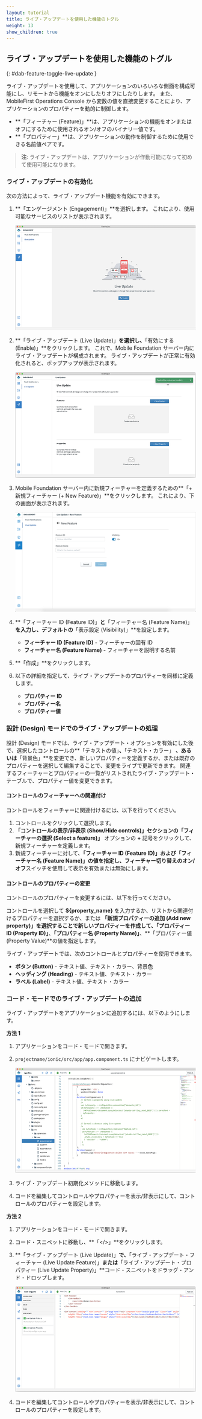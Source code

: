 ```yaml
---
layout: tutorial
title: ライブ・アップデートを使用した機能のトグル
weight: 13
show_children: true
---
```

<!-- NLS_CHARSET=UTF-8 -->
## ライブ・アップデートを使用した機能のトグル
{: #dab-feature-toggle-live-update }

ライブ・アップデートを使用して、アプリケーションのいろいろな側面を構成可能にし、リモートから機能をオンにしたりオフにしたりします。 また、MobileFirst Operations Console から変数の値を直接変更することにより、アプリケーションのプロパティーを動的に制御します。

* **「フィーチャー (Feature)」**は、アプリケーションの機能をオンまたはオフにするために使用されるオン/オフのバイナリー値です。
* **「プロパティー」**は、アプリケーションの動作を制御するために使用できる名前値ペアです。

>**注**: ライブ・アップデートは、アプリケーションが作動可能になって初めて使用可能になります。

### ライブ・アップデートの有効化

次の方法によって、ライブ・アップデート機能を有効にできます。

1. **「エンゲージメント (Engagement)」**を選択します。 これにより、使用可能なサービスのリストが表示されます。

    ![「エンゲージメント (Engagement)」-「ライブ・アップデート (Live Update)」](dab-live-update.png)

2. **「ライブ・アップデート (Live Update)」**を選択し、**「有効にする (Enable)」**をクリックします。 これで、Mobile Foundation サーバー内にライブ・アップデートが構成されます。 ライブ・アップデートが正常に有効化されると、ポップアップが表示されます。

    ![ライブ・アップデートの有効化](dab-live-update-enable.png)

3. Mobile Foundation サーバー内に新規フィーチャーを定義するための**「+ 新規フィーチャー (+ New Feature)」**をクリックします。 これにより、下の画面が表示されます。

    ![新規プロパティー](dab-live-update-feature-new.png)

4. **「フィーチャー ID (Feature ID)」**と**「フィーチャー名 (Feature Name)」**を入力し、デフォルトの**「表示設定 (Visibility)」**を設定します。

    * **フィーチャー ID (Feature ID)** - フィーチャーの固有 ID
    * **フィーチャー名 (Feature Name)** - フィーチャーを説明する名前

5. **「作成」**をクリックします。

6. 以下の詳細を指定して、ライブ・アップデートのプロパティーを同様に定義します。

    * **プロパティー ID**
    * **プロパティー名**
    * **プロパティー値**

### 設計 (Design) モードでのライブ・アップデートの処理

設計 (Design) モードでは、ライブ・アップデート・オプションを有効にした後で、選択したコントロールの**「テキストの値」**、**「テキスト・カラー」 **、あるいは**「背景色」**を変更でき、新しいプロパティーを定義するか、または既存のプロパティーを選択して編集することで、変更をライブで更新できます。 関連するフィーチャーとプロパティーの一覧がリストされたライブ・アップデート・テーブルで、プロパティー値を変更できます。

#### コントロールのフィーチャーへの関連付け

コントロールをフィーチャーに関連付けるには、以下を行ってください。

1. コントロールをクリックして選択します。 
2. **「コントロールの表示/非表示 (Show/Hide controls)」**セクションの**「フィーチャーの選択 (Select a feature)」** オプションの **+** 記号をクリックして、新規フィーチャーを定義します。 
3. 新規フィーチャーに対して、**「フィーチャー ID (Feature ID)」**および**「フィーチャー名 (Feature Name)」**の値を指定し、フィーチャー切り替えの**オン/オフ**スイッチを使用して表示を有効または無効にします。

#### コントロールのプロパティーの変更

コントロールのプロパティーを変更するには、以下を行ってください。

コントロールを選択して **${property_name}** を入力するか、リストから関連付けるプロパティーを選択するか、または **「新規プロパティーの追加 (Add new property)」**を選択することで新しいプロパティーを作成して、**「プロパティー ID (Property ID)」**、**「プロパティー名 (Property Name)」**、**「プロパティー値 (Property Value)**の値を指定します。
 
ライブ・アップデートでは、次のコントロールとプロパティーを使用できます。

* **ボタン (Button)** - テキスト値、テキスト・カラー、背景色
* **ヘッディング (Heading)** - テキスト値、テキスト・カラー
* **ラベル (Label)** - テキスト値、テキスト・カラー

### コード・モードでのライブ・アップデートの追加

ライブ・アップデートをアプリケーションに追加するには、以下のようにします。

**方法 1**

1. アプリケーションをコード・モードで開きます。
2. `projectname/ionic/src/app/app.component.ts` にナビゲートします。

    ![コード・モードでのライブ・アップデートの追加 - 方法 1](dab-live-update-new-feature-code.png)

3. ライブ・アップデート初期化メソッドに移動します。
4. コードを編集してコントロールやプロパティーを表示/非表示にして、コントロールのプロパティーを設定します。

**方法 2**

1. アプリケーションをコード・モードで開きます。
2. コード・スニペットに移動し、**「</>」**をクリックします。
3. **「ライブ・アップデート (Live Update)」**で、**「ライブ・アップデート・フィーチャー (Live Update Feature)」**または**「ライブ・アップデート・プロパティー (Live Update Property)」**コード・スニペットをドラッグ・アンド・ドロップします。

    ![コード・モードでのライブ・アップデートの追加 - 方法 2](dab-live-update-new-feature-code-snippet.png)

4. コードを編集してコントロールやプロパティーを表示/非表示にして、コントロールのプロパティーを設定します。
